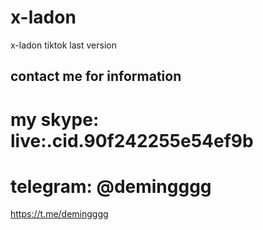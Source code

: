 # x-ladon
x-ladon tiktok last version


## contact me for information
# my skype: live:.cid.90f242255e54ef9b
# telegram: @demingggg
https://t.me/demingggg
